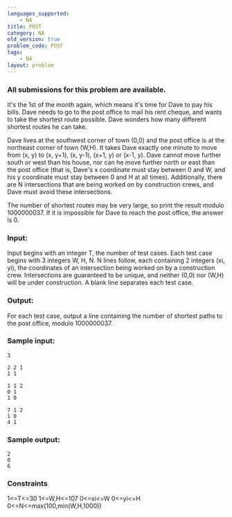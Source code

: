 ```yaml
---
languages_supported:
    - NA
title: POST
category: NA
old_version: true
problem_code: POST
tags:
    - NA
layout: problem
---
```

###  All submissions for this problem are available. 

It's the 1st of the month again, which means it's time for Dave to pay his bills. Dave needs to go to the post office to mail his rent cheque, and wants to take the shortest route possible. Dave wonders how many different shortest routes he can take.

Dave lives at the southwest corner of town (0,0) and the post office is at the northeast corner of town (W,H). It takes Dave exactly one minute to move from (x, y) to (x, y+1), (x, y-1), (x+1, y) or (x-1, y). Dave cannot move further south or west than his house, nor can he move further north or east than the post office (that is, Dave's x coordinate must stay between 0 and W, and his y coordinate must stay between 0 and H at all times). Additionally, there are N intersections that are being worked on by construction crews, and Dave must avoid these intersections.

The number of shortest routes may be very large, so print the result modulo 1000000037. If it is impossible for Dave to reach the post office, the answer is 0.

### Input:

Input begins with an integer T, the number of test cases. Each test case begins with 3 integers W, H, N. N lines follow, each containing 2 integers (xi, yi), the coordinates of an intersection being worked on by a construction crew. Intersections are guaranteed to be unique, and neither (0,0) nor (W,H) will be under construction. A blank line separates each test case.

### Output:

For each test case, output a line containing the number of shortest paths to the post office, modulo 1000000037.

### Sample input:

```
3

2 2 1
1 1

1 1 2
0 1
1 0

7 1 2
1 0
4 1

```
### Sample output:

```
2
0
6

```
### Constraints

1<=T<=30
 1<=W,H<=107
 0<=xi<=W
 0<=yi<=H
 0<=N<=max(100,min(W,H,1000))